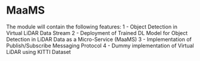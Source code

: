 # MaaMS
The module will contain the following features: 1 - Object Detection in Virtual LiDAR Data Stream 2 - Deployment of Trained DL Model for Object Detection in LiDAR Data as a Micro-Service (MaaMS) 3 - Implementation of Publish/Subscribe Messaging Protocol 4 - Dummy implementation of Virtual LiDAR using KITTI Dataset
